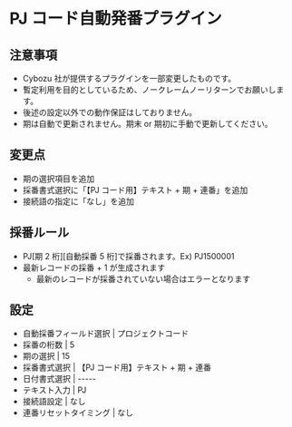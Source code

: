 # PJ コード自動発番プラグイン

## 注意事項

- Cybozu 社が提供するプラグインを一部変更したものです。
- 暫定利用を目的としているため、ノークレームノーリターンでお願いします。
- 後述の設定以外での動作保証はしておりません。
- 期は自動で更新されません。期末 or 期初に手動で更新してください。

## 変更点

- 期の選択項目を追加
- 採番書式選択に「【PJ コード用】テキスト + 期 + 連番」を追加
- 接続語の指定に「なし」を追加

## 採番ルール

- PJ[期 2 桁][自動採番 5 桁]で採番されます。Ex) PJ1500001
- 最新レコードの採番 + 1 が生成されます
  - 最新のレコードが採番されていない場合はエラーとなります

## 設定

- 自動採番フィールド選択 | プロジェクトコード
- 採番の桁数 | 5
- 期の選択 | 15
- 採番書式選択 | 【PJ コード用】テキスト + 期 + 連番
- 日付書式選択 | -----
- テキスト入力 | PJ
- 接続語設定 | なし
- 連番リセットタイミング | なし
